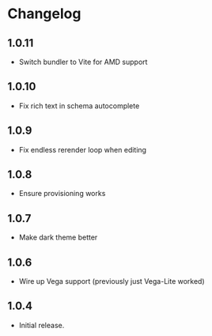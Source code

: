# Changelog

## 1.0.11
 - Switch bundler to Vite for AMD support

## 1.0.10
 - Fix rich text in schema autocomplete

## 1.0.9
 - Fix endless rerender loop when editing

## 1.0.8
 - Ensure provisioning works

## 1.0.7
 - Make dark theme better

## 1.0.6
 - Wire up Vega support (previously just Vega-Lite worked)

## 1.0.4

 - Initial release.
